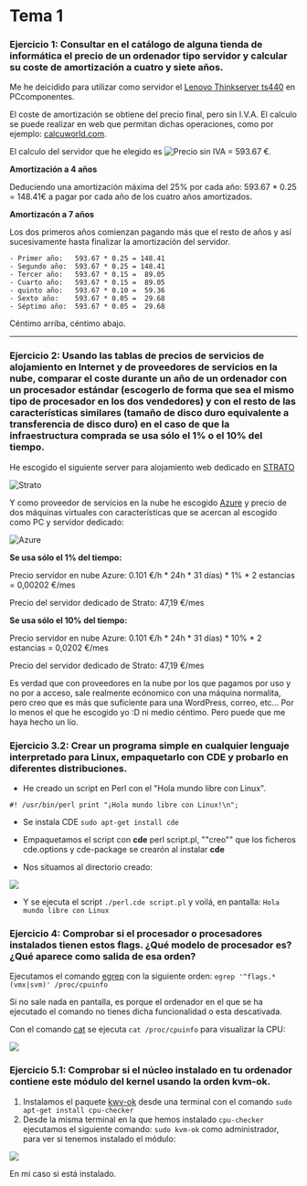 # Tema 1

### Ejercicio 1: Consultar en el catálogo de alguna tienda de informática el precio de un ordenador tipo servidor y calcular su coste de amortización a cuatro y siete años.

Me he deicidido para utilizar como servidor el [Lenovo Thinkserver ts440](http://www.pccomponentes.com/lenovo_thinkserver_ts440_70aq_intel_xeon_e3_1225_v3_4gb.html) en PCcomponentes.

El coste de amortización se obtiene del precio final, pero sin I.V.A. El calculo se puede realizar en web que permitan dichas operaciones, como por ejemplo: [calcuworld.com](http://es.calcuworld.com/calculadoras-financieras/calculadora-iva/).

El calculo del servidor que he elegido es ![Precio sin IVA = 593.67 €](https://github.com/Makova/IV-2015-16/blob/mirama/img/calculadorIVA.png).

**Amortización a 4 años**

Deduciendo una amortización máxima del 25% por cada año: 593.67 * 0.25 = 148.41€ a pagar por cada año de los cuatro años amortizados.

**Amortizacón a 7 años**

Los dos primeros años comienzan pagando más que el resto de años y así sucesivamente hasta finalizar la amortización del servidor.

	- Primer año: 	593.67 * 0.25 = 148.41
	- Segundo año:	593.67 * 0.25 = 148.41
	- Tercer año:	593.67 * 0.15 =  89.05
	- Cuarto año:	593.67 * 0.15 =  89.05
	- quinto año:	593.67 * 0.10 =  59.36
	- Sexto año:	593.67 * 0.05 =  29.68
	- Séptimo año:	593.67 * 0.05 =  29.68

Céntimo arriba, céntimo abajo.

-------------------------------------------------------------------------------------------------------------------------------------------------

### Ejercicio 2: Usando las tablas de precios de servicios de alojamiento en Internet y de proveedores de servicios en la nube, comparar el coste durante un año de un ordenador con un procesador estándar (escogerlo de forma que sea el mismo tipo de procesador en los dos vendedores) y con el resto de las características similares (tamaño de disco duro equivalente a transferencia de disco duro) en el caso de que la infraestructura comprada se usa sólo el 1% o el 10% del tiempo.

He escogido el siguiente server para alojamiento web dedicado en [STRATO](https://www.strato.es)

![Strato](https://github.com/Makova/IV-2015-16/blob/master/img/ServerLinux.png)

Y como proveedor de servicios en la nube he escogido [Azure](https://www.microsoft.com/es-es/search/result.aspx?q=azure) y precio de dos máquinas 
virtuales con características que se acercan al escogido como PC y servidor dedicado:  

![Azure](https://github.com/Makova/IV-2015-16/blob/master/img/Azure.png)

**Se usa sólo el 1% del tiempo:**

Precio servidor en nube Azure: 0.101 €/h * 24h * 31 días) * 1% * 2 estancias = 0,00202 €/mes

Precio del servidor dedicado de Strato: 47,19 €/mes

**Se usa sólo el 10% del tiempo:**

Precio servidor en nube Azure: 0.101 €/h * 24h * 31 días) * 10% * 2 estancias = 0,0202 €/mes

Precio del servidor dedicado de Strato: 47,19 €/mes

Es verdad que con proveedores en la nube por los que pagamos por uso y no por a acceso, sale 
realmente ecónomico con una máquina normalita, pero creo que es más que suficiente para una WordPress, correo, etc...
Por lo menos el que he escogido yo :D ni medio céntimo. Pero puede que me haya hecho un lío.

### Ejercicio 3.2: Crear un programa simple en cualquier lenguaje interpretado para Linux, empaquetarlo con CDE y probarlo en diferentes distribuciones.

* He creado un script en Perl con el "Hola mundo libre con Linux".

`#! /usr/bin/perl
print "¡Hola mundo libre con Linux!\n";`

* Se instala CDE `sudo apt-get install cde`

* Empaquetamos el script con **cde** perl script.pl, ""creo"" que los ficheros 
cde.options y cde-package se crearón al instalar **cde** 

* Nos situamos al directorio creado:

![](https://github.com/Makova/IV-2015-16/blob/master/img/scriptCDE.png)

* Y se ejecuta el script `./perl.cde script.pl` y voilá, en pantalla:
`Hola mundo libre con Linux`


### Ejercicio 4: Comprobar si el procesador o procesadores instalados tienen estos flags. ¿Qué modelo de procesador es? ¿Qué aparece como salida de esa orden?


Ejecutamos el comando [egrep](http://nereida.deioc.ull.es/~pcgull/ihiu01/cdrom/unix/unix1/contenido/node77.html)
con la siguiente orden: `egrep '^flags.*(vmx|svm)' /proc/cpuinfo`

Si no sale nada en pantalla, es porque el ordenador en el que se ha ejecutado el comando
no tienes dicha funcionalidad o esta descativada.

Con el comando [cat](https://www.hscripts.com/es/tutoriales/linux-commands/cat.html) se ejecuta `cat /proc/cpuinfo`
para visualizar la CPU:


![](https://github.com/Makova/IV-2015-16/blob/master/img/cpuinfo.png)


### Ejercicio 5.1: Comprobar si el núcleo instalado en tu ordenador contiene este módulo del kernel usando la orden kvm-ok.


1. Instalamos el paquete [kwv-ok](http://manpages.ubuntu.com/manpages/trusty/man1/kvm-ok.1.html) desde una terminal con el comando `sudo apt-get install cpu-checker`
2. Desde la misma terminal en la que hemos instalado `cpu-checker` ejecutamos el siguiente comando: `sudo kvm-ok` como administrador,
para ver si tenemos instalado el módulo:

![](https://github.com/Makova/IV-2015-16/blob/master/img/kvm-ok.png)

En mi caso si está instalado.
